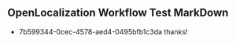 ## OpenLocalization Workflow Test MarkDown
* 7b599344-0cec-4578-aed4-0495bfb1c3da thanks!

<!--HONumber=Jul16_HO3-->


